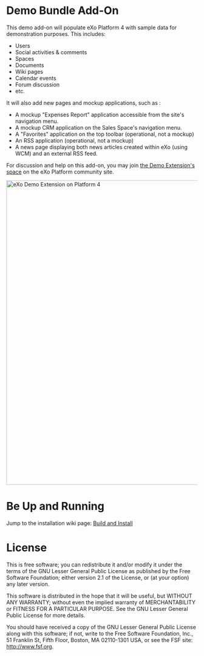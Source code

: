 Demo Bundle Add-On
==================

This demo add-on will populate eXo Platform 4 with sample data for demonstration purposes. This includes:
- Users
- Social activities & comments
- Spaces
- Documents
- Wiki pages
- Calendar events
- Forum discussion
- etc.

It will also add new pages and mockup applications, such as :
- A mockup "Expenses Report" application accessible from the site's navigation menu.
- A mockup CRM application on the Sales Space's navigation menu.
- A "Favorites" application on the top toolbar (operational, not a mockup)
- An RSS application (operational, not a mockup)
- A news page displaying both news articles created within eXo (using WCM) and an external RSS feed.


For discussion and help on this add-on, you may join [the Demo Extension's space](http://community.exoplatform.com/portal/g/:spaces:demo_extension/demo_extension) on the eXo Platform community site.

<img src="https://raw.github.com/exo-addons/demo-extension/master/data/screenshots/demo-home.png" alt="eXo Demo Extension on Platform 4" width="800">

Be Up and Running
=================

Jump to the installation wiki page: [Build and Install](https://github.com/exo-addons/demo-extension/wiki/Build-and-Install)

License
========

This is free software; you can redistribute it and/or modify it
under the terms of the GNU Lesser General Public License as
published by the Free Software Foundation; either version 2.1 of
the License, or (at your option) any later version.

This software is distributed in the hope that it will be useful,
but WITHOUT ANY WARRANTY; without even the implied warranty of
MERCHANTABILITY or FITNESS FOR A PARTICULAR PURPOSE. See the GNU
Lesser General Public License for more details.

You should have received a copy of the GNU Lesser General Public
License along with this software; if not, write to the Free
Software Foundation, Inc., 51 Franklin St, Fifth Floor, Boston, MA
02110-1301 USA, or see the FSF site: http://www.fsf.org.

